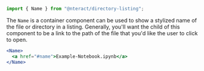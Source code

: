 ```jsx static
import { Name } from "@nteract/directory-listing";
```

The `Name` is a container component can be used to show a stylized name of the file or directory in a listing. Generally, you'll want the child of this component to be a link to the path of the file that you'd like the user to click to open.

```jsx
<Name>
  <a href="#name">Example-Notebook.ipynb</a>
</Name>
```
